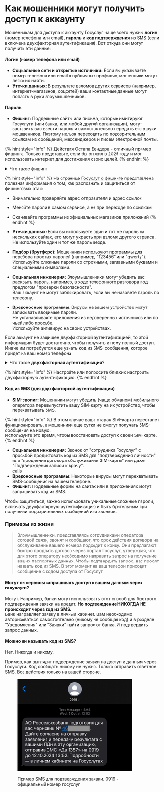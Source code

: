 # Как мошенники могут получить доступ к аккаунту

Мошенникам для доступа к аккаунту Госуслуг чаще всего нужны **логин** (номер телефона или email), **пароль** и **код подтверждения** из SMS (если включена двухфакторная аутентификация). Вот откуда они могут получить эти данные:

#### **Логин (номер телефона или email)**

* **Социальные сети и открытые источники:** Если вы указываете номер телефона или email в публичных профилях, мошенники могут легко их найти.
* **Утечки данных:** В результате взломов других сервисов (например, интернет-магазинов, соцсетей) ваши контактные данные могут попасть в руки злоумышленников.

#### **Пароль**

* **Фишинг:** Поддельные сайты или письма, которые имитируют Госуслуги (или банка, или любой другой организации), могут заставить вас ввести пароль и самостоятельно передать его в руки мошшеников. Поэтому нельзя переходить по подозрительным ссылкам из сообщений, мессенджеров и писем электронной почты.&#x20;

{% hint style="info" %}
Действия Остапа Бендера - отличный пример фишинга. Только представьте, если бы он жил в 2025 году и мог использовать интернет для достижения своих целей.&#x20;
{% endhint %}

<details>

<summary>Что такое фишинг</summary>

Фишинг — это как **ловля рыбы**, только вместо рыбы мошенники "ловят" ваши личные данные: пароли, номера карт, паспортные данные и другую важную информацию. Вот как это работает:

***

#### **1. Как это выглядит?**

* **Поддельные письма или сообщения:** Мошенники присылают вам письмо, SMS или сообщение в мессенджере, которое выглядит как официальное уведомление. Например, от банка, Госуслуг или популярного сервиса.
* **Срочность:** В сообщении часто пишут что-то вроде: "Ваш аккаунт заблокирован!", "Неуплата штрафа!" или "Срочно подтвердите данные!".
* **Ссылка:** В письме или сообщении есть ссылка, которая ведет на поддельный сайт, похожий на настоящий.

#### **2. Что происходит дальше?**

* Вы переходите по ссылке и попадаете на фальшивый сайт.
* Вас просят ввести личные данные: логин, пароль, номер карты, код из SMS или паспортные данные.
* Как только вы вводите эти данные, мошенники их "забирают" и используют для своих целей: взламывают аккаунты, крадут деньги или продают информацию.

#### **4. Как не попасться на фишинг?**

* **Не переходите по подозрительным ссылкам.** Если получили письмо или SMS, не нажимайте на ссылку. Лучше зайдите на сайт вручную.
* **Проверяйте адрес сайта.** Официальные сайты всегда имеют правильное написание (например, **https://www.gosuslugi.ru**).
* **Не передавайте коды из SMS.** Никогда не сообщайте коды подтверждения, даже если звонящий представляется сотрудником банка или Госуслуг.

***

Фишинг — это обман, когда мошенники пытаются выманить у вас личные данные, притворяясь официальными организациями. Будьте внимательны: не переходите по подозрительным ссылкам, не передавайте коды из SMS и всегда проверяйте адреса сайтов. Это поможет вам сохранить свои данные и деньги в безопасности.

</details>

{% hint style="info" %}
На странице [Госуслуг о фишинге](https://www.gosuslugi.ru/life/details/dont_get_caught_phishing) представлена полезная информация о том, как распознать и защититься от фишинговых атак:

* Внимательно проверяйте адрес отправителя и адрес ссылок
* Меняйте пароли в самом сервисе, а не при переходе по ссылкам
* Скачивайте программы из официальных магазинов приложений
{% endhint %}

* **Утечки данных:** Если вы используете один и тот же пароль на нескольких сайтах, его могут украсть при взломе другого сервиса.\
  Не используйте один и тот же пароль везде.&#x20;
* **Подбор (брутфорс):** Мошенники используют программы для перебора простых паролей (например, "123456" или "qwerty"). \
  Используйте сложные пароли со строчными, заглавными буквами и специальными символами.&#x20;
* **Социальная инженерия:** Злоумышленники могут убедить вас раскрыть пароль, например, в ходе телефонного разговора под предлогом "проверки безопасности".\
  Ваш аккаунт не могут заблокировать, если вы не назовете пароль по телефону.&#x20;
* **Вредоносные программы:** Вирусы на вашем устройстве могут записывать вводимые пароли. \
  Не устанавливайте приложения из недоверенных источников или по чьей либо просьбе. \
  Используйте антивирус на своих устройствах.&#x20;

Если аккаунт не защищен двухфакторной аутентификацией, то этой информации будет достаточно, чтобы получить к нему полный доступ. Иначе им потребуется еще узнать код из SMS-сообщения, которое придет на ваш номер телефона &#x20;

<details>

<summary>Что такое <strong>двухфакторная аутентификация</strong>?</summary>

**2FA (двухфакторная аутентификация)** — это дополнительная защита аккаунта, которая требует не только пароля, но и специального кода (из SMS или приложения). Она нужна, чтобы мошенники не смогли войти в ваш аккаунт, даже если узнают пароль.

</details>

{% hint style="info" %}
Настройте или попросите близких настроить двухфакторную аутентификацию.&#x20;
{% endhint %}

#### **Код из SMS (для двухфакторной аутентификации)**

* **SIM-свопиг:** Мошенники могут убедить (чаще обманом) мобильного оператора перевыпустить вашу SIM-карту на их устройство, чтобы перехватывать SMS.

{% hint style="info" %}
В этом случае ваша старая SIM-карта перестанет функционировать, а мошенники еще сутки не смогут получать SMS-сообщения на новую. \
Используйте это время, чтобы восстановить доступ к своей SIM-карте.&#x20;
{% endhint %}

* **Социальная инженерия:** Звонок от "сотрудника Госуслуг" с просьбой продиктовать код из SMS для "подтверждения личности" или "продления договора обслуживания SIM-карты" или даже "Подтверждения записи к врачу". \
  [calls](../calls/ "mention")
* **Вредоносные программы:** Некоторые вирусы могут перехватывать SMS-сообщения на вашем телефоне.
* **Фишинг:** Поддельные формы на сайтах или в приложениях могут запрашивать код из SMS.

Чтобы защититься, важно использовать уникальные сложные пароли, включать двухфакторную аутентификацию и быть бдительным при получении подозрительных сообщений или звонков.

### Примеры из жизни

> Злоумышленники, представляясь сотрудниками оператора сотовой связи, звонят и сообщают, что срок действия договора на обслуживание вашего номера подходит к концу. Они предлагают быстро продлить договор через портал Госуслуг, утверждая, что для этого оператору необходимо направить запрос на получение ваших паспортных данных. Чтобы подтвердить запрос, вас просят назвать код из SMS. В этот момент на ваш телефон приходит сообщение с кодом доступа от Госуслуг

#### Могут ли сервисы запрашивать доступ к вашим данным через госуслуги?

Могут. Например, банки могут использовать этот способ для быстрого подтверждения заявки на кредит. **Но подтвеждение НИКОГДА НЕ происходит через код из SMS.** \
Банк направляет заявку в личный кабинет. Вам необходимо авторизоваться самостоятельно (никому не сообщая код) и в разделе "Уведомления" или "Заявки" найти запрос от банка. И подтвердить запрос данных.&#x20;

#### Можно ли называть код из SMS?

Нет. Никогда и никому.&#x20;

Пример, как выглядит подверждение заявки на доступ к данным через Госуслуги. Код сообщать никому не нужно. Только отправить ответное SMS. Все действия только на вашей стороне.&#x20;

<figure><img src="../.gitbook/assets/3F25DC3C-4CD4-40E8-9F74-0E2DE4375945_1_201_a.jpeg" alt="" width="375"><figcaption><p>Пример SMS для подтверждения заявки. 0919 - официальный номер госуслуг</p></figcaption></figure>
